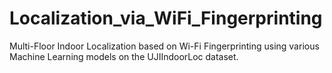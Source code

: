# Localization_via_WiFi_Fingerprinting
Multi-Floor Indoor Localization based on Wi-Fi Fingerprinting using various Machine Learning models on the UJIIndoorLoc dataset.
